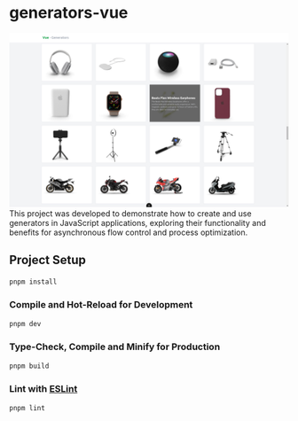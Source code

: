 # generators-vue

![Image Preview](/public/preview.png)
This project was developed to demonstrate how to create and use generators in JavaScript applications, exploring their functionality and benefits for asynchronous flow control and process optimization.

## Project Setup

```sh
pnpm install
```

### Compile and Hot-Reload for Development

```sh
pnpm dev
```

### Type-Check, Compile and Minify for Production

```sh
pnpm build
```

### Lint with [ESLint](https://eslint.org/)

```sh
pnpm lint
```

